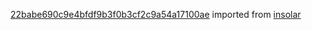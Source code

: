 [22babe690c9e4bfdf9b3f0b3cf2c9a54a17100ae](https://github.com/insolar/insolar/commit/22babe690c9e4bfdf9b3f0b3cf2c9a54a17100ae) imported from [insolar](https://github.com/insolar/insolar)
